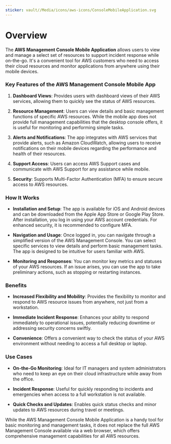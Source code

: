 ```yaml
---
sticker: vault//Media/icons/aws-icons/ConsoleMobileApplication.svg
---
```

# Overview

The **AWS Management Console Mobile Application** allows users to view and manage a select set of resources to support incident response while on-the-go. It's a convenient tool for AWS customers who need to access their cloud resources and monitor applications from anywhere using their mobile devices.

### Key Features of the AWS Management Console Mobile App

1. **Dashboard Views**: Provides users with dashboard views of their AWS services, allowing them to quickly see the status of AWS resources.
    
2. **Resource Management**: Users can view details and basic management functions of specific AWS resources. While the mobile app does not provide full management capabilities that the desktop console offers, it is useful for monitoring and performing simple tasks.
    
3. **Alerts and Notifications**: The app integrates with AWS services that provide alerts, such as Amazon CloudWatch, allowing users to receive notifications on their mobile devices regarding the performance and health of their resources.
    
4. **Support Access**: Users can access AWS Support cases and communicate with AWS Support for any assistance while mobile.
    
5. **Security**: Supports Multi-Factor Authentication (MFA) to ensure secure access to AWS resources.
    

### How It Works

- **Installation and Setup**: The app is available for iOS and Android devices and can be downloaded from the Apple App Store or Google Play Store. After installation, you log in using your AWS account credentials. For enhanced security, it is recommended to configure MFA.
    
- **Navigation and Usage**: Once logged in, you can navigate through a simplified version of the AWS Management Console. You can select specific services to view details and perform basic management tasks. The app is designed to be intuitive for users familiar with AWS.
    
- **Monitoring and Responses**: You can monitor key metrics and statuses of your AWS resources. If an issue arises, you can use the app to take preliminary actions, such as stopping or restarting instances.
    

### Benefits

- **Increased Flexibility and Mobility**: Provides the flexibility to monitor and respond to AWS resource issues from anywhere, not just from a workstation.
    
- **Immediate Incident Response**: Enhances your ability to respond immediately to operational issues, potentially reducing downtime or addressing security concerns swiftly.
    
- **Convenience**: Offers a convenient way to check the status of your AWS environment without needing to access a full desktop or laptop.
    

### Use Cases

- **On-the-Go Monitoring**: Ideal for IT managers and system administrators who need to keep an eye on their cloud infrastructure while away from the office.
    
- **Incident Response**: Useful for quickly responding to incidents and emergencies when access to a full workstation is not available.
    
- **Quick Checks and Updates**: Enables quick status checks and minor updates to AWS resources during travel or meetings.
    

While the AWS Management Console Mobile Application is a handy tool for basic monitoring and management tasks, it does not replace the full AWS Management Console available via a web browser, which offers comprehensive management capabilities for all AWS resources.